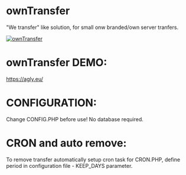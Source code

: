 # ownTransfer
"We transfer" like solution, for small onw branded/own server tranfers.

[![ownTransfer](https://agly.eu/img/logo-b.png)](https://agly.eu/)


# ownTransfer DEMO: 
https://agly.eu/

# CONFIGURATION:
Change CONFIG.PHP before use! No database required.

# CRON and auto remove:
To remove transfer automatically setup cron task for CRON.PHP, define period in configuration file - KEEP_DAYS parameter.
